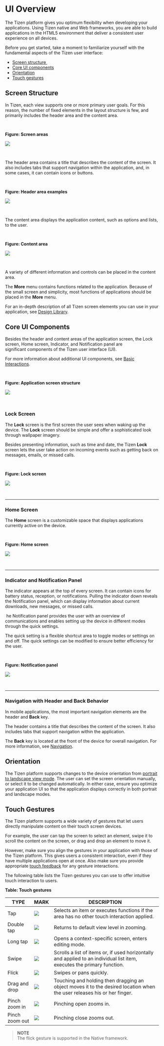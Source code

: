 # UI Overview

The Tizen platform gives you optimum flexibility when developing your applications. Using Tizen native and Web frameworks, you are able to build applications in the HTML5 environment that deliver a consistent user experience on all devices.

Before you get started, take a moment to familiarize yourself with the fundamental aspects of the Tizen user interface:

-   [Screen structure ](#structure)
-   [Core UI components](#core)
-   [Orientation](#orientation)
-   [Touch gestures](#touch)


<a name="structure"></a>
## Screen Structure




In Tizen, each view supports one or more primary user goals. For this reason, the number of fixed elements in the layout structure is few, and primarily includes the header area and the content area.

 

**Figure: Screen areas**

**![](media/tizen-lite-ux-design-guide_uioverview_v1.2_140922_core_01.png)**

 

The header area contains a title that describes the content of the screen. It also includes tabs that support navigation within the application, and, in some cases, it can contain icons or buttons.

 

**Figure: Header area examples**

**![](media/headers.png)**

 

The content area displays the application content, such as options and lists, to the user.

 

**Figure: Content area**

![](media/content_area.png)

 

A variety of different information and controls can be placed in the content area.

The **More** menu contains functions related to the application. Because of the small screen and simplicity, most functions of applications should be placed in the **More** menu.

For an in-depth description of all Tizen screen elements you can use in your application, see [Design Library](../../design-library.md).


<a name="core"></a>
## Core UI Components




Besides the header and content areas of the application screen, the Lock screen, Home screen, Indicator, and Notification panel are significant components of the Tizen user interface (UI).

For more information about additional UI components, see [Basic Interactions](../../basic-interactions.md).

 

**Figure: Application screen structure**

**![](media/uioverview_app_screen.png)**

 

### Lock Screen

The **Lock** screen is the first screen the user sees when waking up the device. The **Lock** screen should be simple and offer a sophisticated look through wallpaper imagery.

Besides presenting information, such as time and date, the Tizen **Lock** screen lets the user take action on incoming events such as getting back on messages, emails, or missed calls.

 

**Figure: Lock screen**

**![](media/uioverview_lock_screen.png)**

 



------------------------------------------------------------------------



### Home Screen

The **Home** screen is a customizable space that displays applications currently active on the device.

 

**Figure: Home screen**

**![](media/uioverview_home_screen.png)**

 


------------------------------------------------------------------------



### Indicator and Notification Panel

The indicator appears at the top of every screen. It can contain icons for battery status, reception, or notifications. Pulling the indicator down reveals the Notification panel, which can display information about current downloads, new messages, or missed calls.

 he Notification panel provides the user with an overview of communications and enables setting up the device in different modes through the quick settings.

The quick setting is a flexible shortcut area to toggle modes or settings on and off. The quick settings can be modified to ensure better efficiency for the user.

 

**Figure: Notification panel**

**![](media/uioverview_noti_screen.png)**

 



------------------------------------------------------------------------



### Navigation with Header and Back Behavior

In mobile applications, the most important navigation elements are the header and **Back** key.

The header contains a title that describes the content of the screen. It also includes tabs that support navigation within the application.

The **Back** key is located at the front of the device for overall navigation. For more information, see [Navigation](../../basic-interactions/navigation.md).



## Orientation




The Tizen platform supports changes to the device orientation from [portrait to landscape view mode](../../basic-interactions/view-modes.md). The user can set the screen orientation manually, or select it to be changed automatically. In either case, ensure you optimize your application UI so that the application displays correctly in both portrait and landscape modes.


<a name="touch"></a>
## Touch Gestures




The Tizen platform supports a wide variety of gestures that let users directly manipulate content on their touch screen devices.

For example, the user can tap the screen to select an element, swipe it to scroll the content on the screen, or drag and drop an element to move it.

However, make sure you align the gestures in your application with those of the Tizen platform. This gives users a consistent interaction, even if they have multiple applications open at once. Also make sure you provide appropriate [touch feedback](../../visual-style/touch-feedback.md) for any gesture interactions.

The following table lists the Tizen gestures you can use to offer intuitive touch interaction to users.

**Table: Touch gestures**

| TYPE                     | MARK                     | DESCRIPTION              |
|--------------------------|--------------------------|--------------------------|
| Tap                      | ![](media/ui_overview_tap.png) | Selects an item or executes functions if the area has no other touch interaction applied.    |
| Double tap               | ![](media/ui_overview_doubletap.png) | Returns to default view level in zooming. |
| Long tap                 | ![](media/ui_overview_longtap.png)| Opens a context-specific screen, enters editing mode. |
| Swipe                    | ![](media/ui_overview_swipe.png) | Scrolls a list of items or, if used horizontally and applied to an individual list item, executes the primary function. |
| Flick                    | ![](media/ui_overview_flick.png) | Swipes or pans quickly.  |
| Drag and drop            | ![](media/ui_overview_drag.png)  | Touching and holding then dragging an object moves it to the desired location when the user releases his or her finger. |
| Pinch zoom in            | ![](media/ui_overview_zoomin.png) | Pinching open zooms in.  |
| Pinch zoom out           | ![](media/ui_overview_zoomout.png) | Pinching close zooms out.  |



> **NOTE**  
> The flick gesture is supported in the Native framework.
